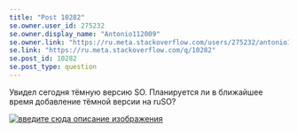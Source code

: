 ```yaml
---
title: "Post 10282"
se.owner.user_id: 275232
se.owner.display_name: "Antonio112009"
se.owner.link: "https://ru.meta.stackoverflow.com/users/275232/antonio112009"
se.link: "https://ru.meta.stackoverflow.com/q/10282"
se.post_id: 10282
se.post_type: question
---
```

<p>Увидел сегодня тёмную версию SO. Планируется ли в ближайшее время добавление тёмной версии на ruSO?</p>

<p><a href="https://i.stack.imgur.com/Hi7Bi.png" rel="nofollow noreferrer"><img src="https://i.stack.imgur.com/Hi7Bi.png" alt="введите сюда описание изображения"></a></p>
